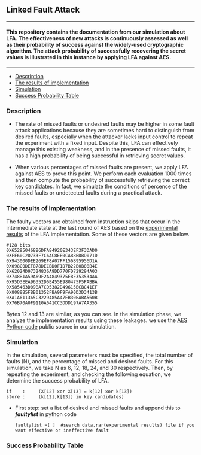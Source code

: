 ## Linked Fault Attack
---
#### This repository contains the documentation from our simulation about LFA. The effectiveness of new attacks is continuously assessed as well as their probability of success against the widely-used cryptographic algorithm. The attack probability of successfully recovering the secret values is illustrated in this instance by applying LFA against AES. 

---



* [Description](https://github.com/LinkedFaultAnalysis/LFA#description)
* [The results of implementation](https://github.com/LinkedFaultAnalysis/LFA#the-results-of-implementation)
* [Simulation](https://github.com/LinkedFaultAnalysis/LFA#simulation)
* [Success Probability Table](https://github.com/LinkedFaultAnalysis/LFA#success-probability-table)




### Description

* The rate of missed faults or undesired faults may be higher in some fault attack applications because they are sometimes hard to distinguish from desired faults, especially when the attacker lacks input control to repeat the experiment with a fixed input. Despite this, LFA can effectively manage this existing weakness, and in the presence of missed faults, it has a high probability of being successful in retrieving secret values. 

* When various percentages of missed faults are present, we apply LFA against AES to prove this point. We perform each evaluation 1000 times and then compute the probability of successfully retrieving the correct key candidates. In fact, we simulate the conditions of percence of the missed faults or undetected faults during a practical attack. 



### The results of implementation

The faulty vectors are obtained from instruction skips that occur in the intermediate state at the last round of AES based on the [experimental results](https://github.com/LinkedFaultAnalysis/LFA/blob/main/data.rar) of the LFA implementation. Some of these vectors are given below. 


```
#128 bits
0X652950468B6DFA84920E343EF3F3DAD0 
0XFF60C2D733F7C6AC8EE0CA88BDBD071D
0X943000DEE269EF8A07FF156B95956D1A 
0X098C0DEF878DECBD0F1D7B22B0B08B4E
0X62024D97324836A9DD770FD729294A03
0X748B1A59A69F2A4849375E8F353534AA
0X95D3EEA96352D6E455E980475F5FABBA
0X585463D09BA7CD5382D49615BCBC41EF
0X8088B5FBB01352FBA9F9FA90D3D3413B
0XA1A611365C3229485A47EB30BABA560B
0X76B70A0F9110A641CC3DDD197A7AA355
```

Bytes 12 and 13 are similar, as you can see. In the simulation phase, we analyze the implementation results using these leakages. we use the [AES Python code](https://github.com/Ysjshine/encryption-AES/blob/master/aes.py) public source in our simulation.


### Simulation

In the simulation, several parameters must be specified, the total number of faults (N), and the percentage of missed and desired faults. For this simulation, we take N as 6, 12, 18, 24, and 30 respectively. Then, by repeating the experiment, and checking the following equation, we determine the success probability of LFA.
```
if    :     (X[12] xor X[13] = k[12] xor k[13])
store :     (k[12],k[13]) in key candidates)
```
* First step:
  set a list of desired and missed faults and append this to ***faultylist*** in python code
  ```
  faultylist =[ ]  #search data.rar(experimental results) file if you want effective or ineffective fault
  ```
  
  
  
  
### Success Probability Table

